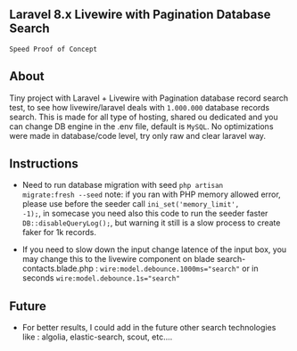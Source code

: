 ## Laravel 8.x Livewire with Pagination Database Search 
`Speed Proof of Concept`

## About

Tiny project with Laravel + Livewire with Pagination database record search test, to see how livewire/laravel deals with <code>1.000.000</code> database records search. This is made for all type of hosting, shared ou dedicated and you can change DB engine in the .env file, default is <code>MySQL</code>.
No optimizations were made in database/code level, try only raw and clear laravel way. 

## Instructions

- Need to run database migration with seed <code>php artisan migrate:fresh --seed</code>
note: if you ran with PHP memory allowed error, please use before the seeder call <code>ini_set('memory_limit', -1);</code>, in somecase you need also this code  to run the seeder faster <code>DB::disableQueryLog();</code>, but warning it still is a slow process to create faker for 1k records.

- If you need to slow down the input change latence of the input box, you may change this to the livewire component on blade search-contacts.blade.php : <code>wire:model.debounce.1000ms="search"</code> or in seconds <code>wire:model.debounce.1s="search"</code>

## Future

- For better results, I could add in the future other search technologies like : algolia, elastic-search, scout, etc....
